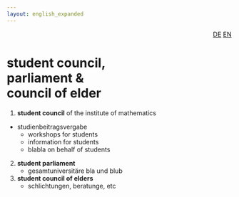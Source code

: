```yaml
---
layout: english_expanded
---
```

<div style="text-align: right"><a href="/de/was_zuvor_geschah/uni_augsburg">DE</a> <a href="/en/previously/uni-augsburg">EN</a></div>

<h1>  student council,<br> parliament &<br> council of elder</h1>


1. **student council** of the institute of mathematics
 * studienbeitragsvergabe
   * workshops for students
   * information for students
   * blabla on behalf of students
2. **student parliament**
   * gesamtuniversitäre bla und blub
3. **student council of elders**
   * schlichtungen, beratunge, etc

